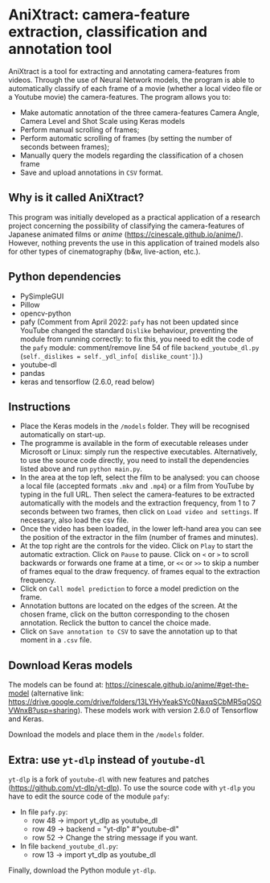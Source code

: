 # AniXtract: camera-feature extraction, classification and annotation tool
AniXtract is a tool for extracting and annotating camera-features from videos. Through the use of Neural Network models, the program is able to automatically classify of each frame of a movie (whether a local video file or a Youtube movie) the camera-features. The program allows you to:
 - Make automatic annotation of the three camera-features Camera Angle, Camera Level and Shot Scale using Keras models
 - Perform manual scrolling of frames;
 - Perform automatic scrolling of frames (by setting the number of seconds between frames);
 - Manually query the models regarding the classification of a chosen frame
 - Save and upload annotations in `CSV` format.

## Why is it called AniXtract?
This program was initially developed as a practical application of a research project concerning the possibility of classifying the camera-features of Japanese animated films or *anime* (https://cinescale.github.io/anime/). However, nothing prevents the use in this application of trained models also for other types of cinematography (b&w, live-action, etc.).

## Python dependencies
 - PySimpleGUI
 - Pillow
 - opencv-python
 - pafy (Comment from April 2022: `pafy` has not been updated since YouTube changed the standard `Dislike` behaviour, preventing the module from running correctly: to fix this, you need to edit the code of the `pafy` module: comment/remove line 54 of file `backend_youtube_dl.py` (`self._dislikes = self._ydl_info[ dislike_count']`).)
 - youtube-dl
 - pandas
 - keras and tensorflow (2.6.0, read below)

## Instructions
 - Place the Keras models in the `/models` folder. They will be recognised automatically on start-up.
 - The programme is available in the form of executable releases under Microsoft or Linux: simply run the respective executables. Alternatively, to use the source code directly, you need to install the dependencies listed above and run `python main.py`.
 - In the area at the top left, select the film to be analysed: you can choose a local file (accepted formats `.mkv` and `.mp4`) or a film from YouTube by typing in the full URL. Then select the camera-features to be extracted automatically with the models and the extraction frequency, from 1 to 7 seconds between two frames, then click on `Load video and settings`. If necessary, also load the csv file.
 - Once the video has been loaded, in the lower left-hand area you can see the position of the extractor in the film (number of frames and minutes).
 - At the top right are the controls for the video. Click on `Play` to start the automatic extraction. Click on `Pause` to pause.
 Click on `<` or `>` to scroll backwards or forwards one frame at a time, or `<<` or `>>` to skip a number of frames equal to the draw frequency.
 of frames equal to the extraction frequency.
 - Click on `Call model prediction` to force a model prediction on the frame.
 - Annotation buttons are located on the edges of the screen. At the chosen frame, click on the button corresponding to the chosen annotation. Reclick
 the button to cancel the choice made.
 - Click on `Save annotation to CSV` to save the annotation up to that moment in a `.csv` file.

## Download Keras models
The models can be found at: https://cinescale.github.io/anime/#get-the-model (alternative link: https://drive.google.com/drive/folders/13LYHyYeakSYc0NaxqSCbMR5qOSOVWnxB?usp=sharing). These models work with version 2.6.0 of Tensorflow and Keras.

Download the models and place them in the `/models` folder.

## Extra: use `yt-dlp` instead of `youtube-dl`
`yt-dlp` is a fork of `youtube-dl` with new features and patches (https://github.com/yt-dlp/yt-dlp). To use the source code with `yt-dlp` you have to edit the source code of the module `pafy`:
 - In file `pafy.py`:
   - row 48 -> import yt_dlp as youtube_dl
   - row 49 -> backend = "yt-dlp"  #"youtube-dl"
   - row 52 -> Change the string message if you want.
 - In file `backend_youtube_dl.py`:
   - row 13 -> import yt_dlp as youtube_dl

Finally, download the Python module `yt-dlp`.
